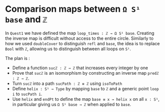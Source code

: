 # Comparison maps between `Ω S¹ base` and `ℤ`

In `Quest1` we have defined the map `loop_times : ℤ → Ω S¹ base`.
Creating the inverse map is difficult without access to the entire circle.
Similarly to how we used `doubleCover` to distinguish `refl` and `base`,
the idea is to replace `Bool` with `ℤ`, 
allowing us to distinguish between all loops on `S¹`.

The plan is :

- Define a function `sucℤ : ℤ → ℤ` that increases every integer by one
- Prove that `sucℤ` is an isomorphism by constructing 
  an inverse map `predℤ : ℤ → ℤ`.
- Turn `sucℤ` into a path `sucPath : ℤ ≡ ℤ` using `isoToPath`
- Define `helix : S¹ → Type` by mapping `base` to `ℤ` and
  a generic point `loop i` to `sucPath i`.
- Use `helix` and `endPt` to define the map `base ≡ x → helix x`
  on all `x : S¹`, in particular giving us `Ω S¹ base → ℤ`
  when applied to `base`.
